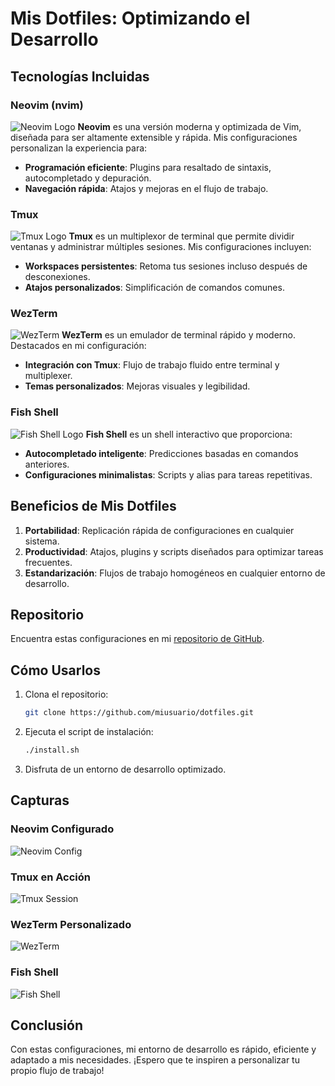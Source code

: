# Mis Dotfiles: Optimizando el Desarrollo

## Tecnologías Incluidas

### Neovim (nvim)

![Neovim Logo](https://upload.wikimedia.org/wikipedia/commons/3/3a/Neovim-mark.svg)
**Neovim** es una versión moderna y optimizada de Vim, diseñada para ser altamente extensible y rápida. Mis configuraciones personalizan la experiencia para:

- **Programación eficiente**: Plugins para resaltado de sintaxis, autocompletado y depuración.
- **Navegación rápida**: Atajos y mejoras en el flujo de trabajo.

### Tmux

![Tmux Logo](https://upload.wikimedia.org/wikipedia/commons/2/21/Tmux_logo.svg)
**Tmux** es un multiplexor de terminal que permite dividir ventanas y administrar múltiples sesiones. Mis configuraciones incluyen:

- **Workspaces persistentes**: Retoma tus sesiones incluso después de desconexiones.
- **Atajos personalizados**: Simplificación de comandos comunes.

### WezTerm

![WezTerm](https://wezfurlong.org/wezterm/img/icon.svg)
**WezTerm** es un emulador de terminal rápido y moderno. Destacados en mi configuración:

- **Integración con Tmux**: Flujo de trabajo fluido entre terminal y multiplexer.
- **Temas personalizados**: Mejoras visuales y legibilidad.

### Fish Shell

![Fish Shell Logo](https://fishshell.com/assets/img/logo.svg)
**Fish Shell** es un shell interactivo que proporciona:

- **Autocompletado inteligente**: Predicciones basadas en comandos anteriores.
- **Configuraciones minimalistas**: Scripts y alias para tareas repetitivas.

## Beneficios de Mis Dotfiles

1. **Portabilidad**: Replicación rápida de configuraciones en cualquier sistema.
2. **Productividad**: Atajos, plugins y scripts diseñados para optimizar tareas frecuentes.
3. **Estandarización**: Flujos de trabajo homogéneos en cualquier entorno de desarrollo.

## Repositorio

Encuentra estas configuraciones en mi [repositorio de GitHub](#).

## Cómo Usarlos

1. Clona el repositorio:
   ```bash
   git clone https://github.com/miusuario/dotfiles.git
   ```
2. Ejecuta el script de instalación:
   ```bash
   ./install.sh
   ```
3. Disfruta de un entorno de desarrollo optimizado.

## Capturas

### Neovim Configurado

![Neovim Config](https://via.placeholder.com/800x400.png)

### Tmux en Acción

![Tmux Session](https://via.placeholder.com/800x400.png)

### WezTerm Personalizado

![WezTerm](https://via.placeholder.com/800x400.png)

### Fish Shell

![Fish Shell](https://via.placeholder.com/800x400.png)

## Conclusión

Con estas configuraciones, mi entorno de desarrollo es rápido, eficiente y adaptado a mis necesidades. ¡Espero que te inspiren a personalizar tu propio flujo de trabajo!
